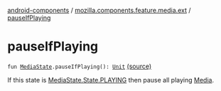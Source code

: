 [android-components](../index.md) / [mozilla.components.feature.media.ext](index.md) / [pauseIfPlaying](./pause-if-playing.md)

# pauseIfPlaying

`fun `[`MediaState`](../mozilla.components.browser.state.state/-media-state/index.md)`.pauseIfPlaying(): `[`Unit`](https://kotlinlang.org/api/latest/jvm/stdlib/kotlin/-unit/index.html) [(source)](https://github.com/mozilla-mobile/android-components/blob/master/components/feature/media/src/main/java/mozilla/components/feature/media/ext/MediaState.kt#L134)

If this state is [MediaState.State.PLAYING](../mozilla.components.browser.state.state/-media-state/-state/-p-l-a-y-i-n-g.md) then pause all playing [Media](../mozilla.components.concept.engine.media/-media/index.md).

